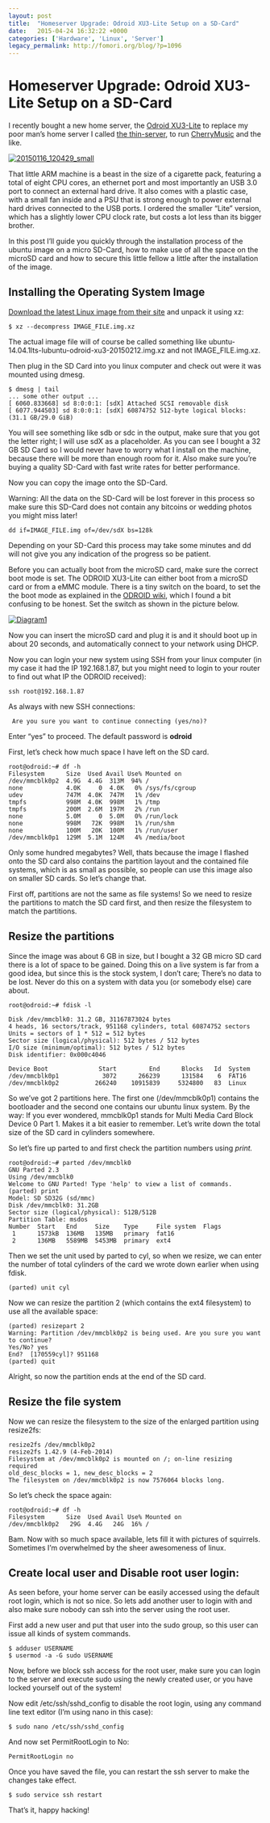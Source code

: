 ```yaml
---
layout: post
title:  "Homeserver Upgrade: Odroid XU3-Lite Setup on a SD-Card"
date:   2015-04-24 16:32:22 +0000
categories: ['Hardware', 'Linux', 'Server']
legacy_permalink: http://fomori.org/blog/?p=1096
---
```



Homeserver Upgrade: Odroid XU3-Lite Setup on a SD-Card
======================================================

I recently bought a new home server, the [Odroid XU3-Lite](http://www.hardkernel.com/main/products/prdt_info.php?g_code=G141351880955) to replace my poor man’s home server I called [the thin-server](http://fomori.org/blog/?p=37), to run [CherryMusic](http://fomori.org/cherrymusic) and the like.

[![20150116_120429_small](/assets/2015-04-24-Homeserver_Upgrade__Odroid_XU3_Lite_Setup_on_a_SD_Card/20150116_120429_small.jpg)](/assets/2015-04-24-Homeserver_Upgrade__Odroid_XU3_Lite_Setup_on_a_SD_Card/20150116_120429_small.jpg)

That little ARM machine is a beast in the size of a cigarette pack, featuring a total of eight CPU cores, an ethernet port and most importantly an USB 3.0 port to connect an external hard drive. It also comes with a plastic case, with a small fan inside and a PSU that is strong enough to power external hard drives connected to the USB ports. I ordered the smaller “Lite” version, which has a slightly lower CPU clock rate, but costs a lot less than its bigger brother.

In this post I’ll guide you quickly through the installation process of the ubuntu image on a micro SD-Card, how to make use of all the space on the microSD card and how to secure this little fellow a little after the installation of the image.

Installing the Operating System Image
-------------------------------------

[Download the latest Linux image from their site](http://com.odroid.com/sigong/nf_file_board/nfile_board.php?tag=ODROID-XU3) and unpack it using xz:

```
$ xz --decompress IMAGE_FILE.img.xz
```

The actual image file will of course be called something like ubuntu-14.04.1lts-lubuntu-odroid-xu3-20150212.img.xz and not IMAGE\_FILE.img.xz.

Then plug in the SD Card into you linux computer and check out were it was mounted using dmesg.

```
$ dmesg | tail
... some other output ...
[ 6060.833668] sd 8:0:0:1: [sdX] Attached SCSI removable disk
[ 6077.944503] sd 8:0:0:1: [sdX] 60874752 512-byte logical blocks: (31.1 GB/29.0 GiB)
```

You will see something like sdb or sdc in the output, make sure that you got the letter right; I will use sdX as a placeholder. As you can see I bought a 32 GB SD Card so I would never have to worry what I install on the machine, because there will be more than enough room for it. Also make sure you’re buying a quality SD-Card with fast write rates for better performance.

Now you can copy the image onto the SD-Card.

Warning: All the data on the SD-Card will be lost forever in this process so make sure this SD-Card does not contain any bitcoins or wedding photos you might miss later!

```
dd if=IMAGE_FILE.img of=/dev/sdX bs=128k
```

Depending on your SD-Card this process may take some minutes and dd will not give you any indication of the progress so be patient.

Before you can actually boot from the microSD card, make sure the correct boot mode is set. The ODROID XU3-Lite can either boot from a microSD card or from a eMMC module. There is a tiny switch on the board, to set the the boot mode as explained in the [ODROID wiki](http://odroid.com/dokuwiki/doku.php?id=en:xu3_bootmode_configuration), which I found a bit confusing to be honest. Set the switch as shown in the picture below.

[![Diagram1](/assets/2015-04-24-Homeserver_Upgrade__Odroid_XU3_Lite_Setup_on_a_SD_Card/Diagram1.jpeg)](/assets/2015-04-24-Homeserver_Upgrade__Odroid_XU3_Lite_Setup_on_a_SD_Card/Diagram1.jpeg)

Now you can insert the microSD card and plug it is and it should boot up in about 20 seconds, and automatically connect to your network using DHCP.

Now you can login your new system using SSH from your linux computer (in my case it had the IP 192.168.1.87, but you might need to login to your router to find out what IP the ODROID received):

```
ssh root@192.168.1.87
```

As always with new SSH connections:

```
 Are you sure you want to continue connecting (yes/no)?
```

Enter “yes” to proceed. The default password is **odroid**

First, let’s check how much space I have left on the SD card.

```
root@odroid:~# df -h
Filesystem      Size  Used Avail Use% Mounted on
/dev/mmcblk0p2  4.9G  4.4G  313M  94% /
none            4.0K     0  4.0K   0% /sys/fs/cgroup
udev            747M  4.0K  747M   1% /dev
tmpfs           998M  4.0K  998M   1% /tmp
tmpfs           200M  2.6M  197M   2% /run
none            5.0M     0  5.0M   0% /run/lock
none            998M   72K  998M   1% /run/shm
none            100M   20K  100M   1% /run/user
/dev/mmcblk0p1  129M  5.1M  124M   4% /media/boot
```

Only some hundred megabytes? Well, thats because the image I flashed onto the SD card also contains the partition layout and the contained file systems, which is as small as possible, so people can use this image also on smaller SD cards. So let’s change that.

First off, partitions are not the same as file systems! So we need to resize the partitions to match the SD card first, and then resize the filesystem to match the partitions.

Resize the partitions
---------------------

Since the image was about 6 GB in size, but I bought a 32 GB micro SD card there is a lot of space to be gained. Doing this on a live system is far from a good idea, but since this is the stock system, I don’t care; There’s no data to be lost. Never do this on a system with data you (or somebody else) care about.

```
root@odroid:~# fdisk -l
 
Disk /dev/mmcblk0: 31.2 GB, 31167873024 bytes
4 heads, 16 sectors/track, 951168 cylinders, total 60874752 sectors
Units = sectors of 1 * 512 = 512 bytes
Sector size (logical/physical): 512 bytes / 512 bytes
I/O size (minimum/optimal): 512 bytes / 512 bytes
Disk identifier: 0x000c4046
 
Device Boot              Start         End      Blocks   Id  System
/dev/mmcblk0p1            3072      266239      131584    6  FAT16
/dev/mmcblk0p2          266240    10915839     5324800   83  Linux
```

So we’ve got 2 partitions here. The first one (/dev/mmcblk0p1) contains the bootloader and the second one contains our ubuntu linux system. By the way: If you ever wondered, mmcblk0p1 stands for Multi Media Card Block Device 0 Part 1. Makes it a bit easier to remember. Let’s write down the total size of the SD card in cylinders somewhere.

So let’s fire up parted to and first check the partition numbers using *print.*

```
root@odroid:~# parted /dev/mmcblk0
GNU Parted 2.3
Using /dev/mmcblk0
Welcome to GNU Parted! Type 'help' to view a list of commands.           
(parted) print
Model: SD SD32G (sd/mmc)
Disk /dev/mmcblk0: 31.2GB
Sector size (logical/physical): 512B/512B
Partition Table: msdos
Number  Start   End     Size    Type     File system  Flags
 1      1573kB  136MB   135MB   primary  fat16
 2      136MB   5589MB  5453MB  primary  ext4
```

Then we set the unit used by parted to cyl, so when we resize, we can enter the number of total cylinders of the card we wrote down earlier when using fdisk.

```
(parted) unit cyl
```

Now we can resize the partition 2 (which contains the ext4 filesystem) to use all the available space:

```
(parted) resizepart 2                                         
Warning: Partition /dev/mmcblk0p2 is being used. Are you sure you want to continue?
Yes/No? yes                                                               
End?  [170559cyl]? 951168
(parted) quit
```

Alright, so now the partition ends at the end of the SD card.

Resize the file system
----------------------

Now we can resize the filesystem to the size of the enlarged partition using resize2fs:

```
resize2fs /dev/mmcblk0p2
resize2fs 1.42.9 (4-Feb-2014)
Filesystem at /dev/mmcblk0p2 is mounted on /; on-line resizing required
old_desc_blocks = 1, new_desc_blocks = 2
The filesystem on /dev/mmcblk0p2 is now 7576064 blocks long.
```

So let’s check the space again:

```
root@odroid:~# df -h
Filesystem      Size  Used Avail Use% Mounted on
/dev/mmcblk0p2   29G  4.4G   24G  16% /
```

Bam. Now with so much space available, lets fill it with pictures of squirrels. Sometimes I’m overwhelmed by the sheer awesomeness of linux.

Create local user and Disable root user login:
----------------------------------------------

As seen before, your home server can be easily accessed using the default root login, which is not so nice. So lets add another user to login with and also make sure nobody can ssh into the server using the root user.

First add a new user and put that user into the sudo group, so this user can issue all kinds of system commands.

```
$ adduser USERNAME
$ usermod -a -G sudo USERNAME
```

Now, before we block ssh access for the root user, make sure you can login to the server and execute sudo using the newly created user, or you have locked yourself out of the system!

Now edit /etc/ssh/sshd\_config to disable the root login, using any command line text editor (I’m using nano in this case):

```
$ sudo nano /etc/ssh/sshd_config
```

And now set  PermitRootLogin to No:

```
PermitRootLogin no
```

Once you have saved the file, you can restart the ssh server to make the changes take effect.

```
$ sudo service ssh restart
```

That’s it, happy hacking!

 

 

 

 

  

	